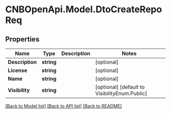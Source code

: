 # CNBOpenApi.Model.DtoCreateRepoReq

## Properties

Name | Type | Description | Notes
------------ | ------------- | ------------- | -------------
**Description** | **string** |  | [optional] 
**License** | **string** |  | [optional] 
**Name** | **string** |  | [optional] 
**Visibility** | **string** |  | [optional] [default to VisibilityEnum.Public]

[[Back to Model list]](../../README.md#documentation-for-models) [[Back to API list]](../../README.md#documentation-for-api-endpoints) [[Back to README]](../../README.md)

